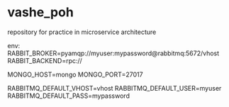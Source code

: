 # vashe_poh
repository for practice in microservice architecture

env:
RABBIT_BROKER=pyamqp://myuser:mypassword@rabbitmq:5672/vhost
RABBIT_BACKEND=rpc://

MONGO_HOST=mongo
MONGO_PORT=27017

RABBITMQ_DEFAULT_VHOST=vhost
RABBITMQ_DEFAULT_USER=myuser
RABBITMQ_DEFAULT_PASS=mypassword
